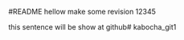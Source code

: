 #README 
hellow
make some revision
12345

this sentence will be show at github#   k a b o c h a _ g i t 1  
 